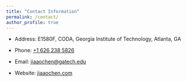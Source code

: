 ```yaml
---
title: "Contact Information"
permalink: /contact/
author_profile: true
---
```


* Address: E1580F, CODA, Georgia Institute of Technology, Atlanta, GA

* Phone: [+1 626 238 5826](tel://6262385826)

* Email: [jiaaochen@gatech.edu](mailto:jiaaochen@gatech.edu)

* Website: [jiaaochen.com](www.jiaaochen.com)
